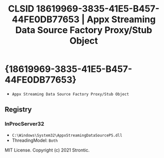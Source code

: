 ﻿---
title: "CLSID 18619969-3835-41E5-B457-44FE0DB77653 | Appx Streaming Data Source Factory Proxy/Stub Object"
excerpt: What is COM-Object CLSID 18619969-3835-41E5-B457-44FE0DB77653?
---

# {18619969-3835-41E5-B457-44FE0DB77653}

* `Appx Streaming Data Source Factory Proxy/Stub Object`

## Registry


### InProcServer32

* `C:\Windows\System32\AppxStreamingDataSourcePS.dll`
* ThreadingModel: `Both`

MIT License. Copyright (c) 2021 Strontic.


